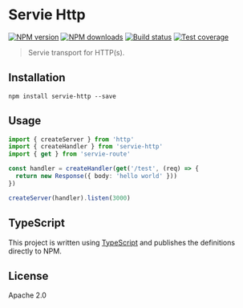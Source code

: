 # Servie Http

[![NPM version][npm-image]][npm-url]
[![NPM downloads][downloads-image]][downloads-url]
[![Build status][travis-image]][travis-url]
[![Test coverage][coveralls-image]][coveralls-url]

> Servie transport for HTTP(s).

## Installation

```
npm install servie-http --save
```

## Usage

```ts
import { createServer } from 'http'
import { createHandler } from 'servie-http'
import { get } from 'servie-route'

const handler = createHandler(get('/test', (req) => {
  return new Response({ body: 'hello world' }))
})

createServer(handler).listen(3000)
```

## TypeScript

This project is written using [TypeScript](https://github.com/Microsoft/TypeScript) and publishes the definitions directly to NPM.

## License

Apache 2.0

[npm-image]: https://img.shields.io/npm/v/servie-http.svg?style=flat
[npm-url]: https://npmjs.org/package/servie-http
[downloads-image]: https://img.shields.io/npm/dm/servie-http.svg?style=flat
[downloads-url]: https://npmjs.org/package/servie-http
[travis-image]: https://img.shields.io/travis/blakeembrey/node-servie-http.svg?style=flat
[travis-url]: https://travis-ci.org/blakeembrey/node-servie-http
[coveralls-image]: https://img.shields.io/coveralls/blakeembrey/node-servie-http.svg?style=flat
[coveralls-url]: https://coveralls.io/r/blakeembrey/node-servie-http?branch=master

